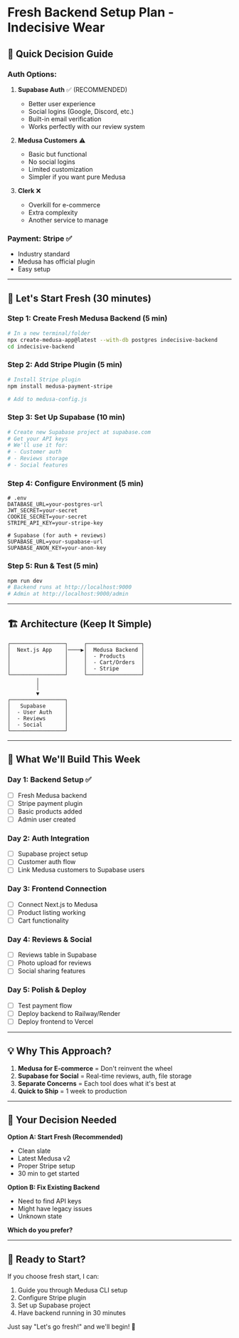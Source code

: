 # Fresh Backend Setup Plan - Indecisive Wear

## 🎯 Quick Decision Guide

### Auth Options:
1. **Supabase Auth** ✅ (RECOMMENDED)
   - Better user experience
   - Social logins (Google, Discord, etc.)
   - Built-in email verification
   - Works perfectly with our review system

2. **Medusa Customers** ⚠️
   - Basic but functional
   - No social logins
   - Limited customization
   - Simpler if you want pure Medusa

3. **Clerk** ❌
   - Overkill for e-commerce
   - Extra complexity
   - Another service to manage

### Payment: Stripe ✅
- Industry standard
- Medusa has official plugin
- Easy setup

---

## 🚀 Let's Start Fresh (30 minutes)

### Step 1: Create Fresh Medusa Backend (5 min)
```bash
# In a new terminal/folder
npx create-medusa-app@latest --with-db postgres indecisive-backend
cd indecisive-backend
```

### Step 2: Add Stripe Plugin (5 min)
```bash
# Install Stripe plugin
npm install medusa-payment-stripe

# Add to medusa-config.js
```

### Step 3: Set Up Supabase (10 min)
```bash
# Create new Supabase project at supabase.com
# Get your API keys
# We'll use it for:
# - Customer auth
# - Reviews storage
# - Social features
```

### Step 4: Configure Environment (5 min)
```env
# .env
DATABASE_URL=your-postgres-url
JWT_SECRET=your-secret
COOKIE_SECRET=your-secret
STRIPE_API_KEY=your-stripe-key

# Supabase (for auth + reviews)
SUPABASE_URL=your-supabase-url
SUPABASE_ANON_KEY=your-anon-key
```

### Step 5: Run & Test (5 min)
```bash
npm run dev
# Backend runs at http://localhost:9000
# Admin at http://localhost:9000/admin
```

---

## 🏗️ Architecture (Keep It Simple)

```
┌─────────────────┐     ┌─────────────────┐
│  Next.js App    │────▶│  Medusa Backend │
│                 │     │  - Products     │
│                 │     │  - Cart/Orders  │
│                 │     │  - Stripe       │
└─────────────────┘     └─────────────────┘
         │                       
         │                       
         ▼                       
┌─────────────────┐             
│   Supabase      │             
│  - User Auth    │             
│  - Reviews      │             
│  - Social       │             
└─────────────────┘             
```

---

## 📝 What We'll Build This Week

### Day 1: Backend Setup ✅
- [ ] Fresh Medusa backend
- [ ] Stripe payment plugin
- [ ] Basic products added
- [ ] Admin user created

### Day 2: Auth Integration
- [ ] Supabase project setup
- [ ] Customer auth flow
- [ ] Link Medusa customers to Supabase users

### Day 3: Frontend Connection
- [ ] Connect Next.js to Medusa
- [ ] Product listing working
- [ ] Cart functionality

### Day 4: Reviews & Social
- [ ] Reviews table in Supabase
- [ ] Photo upload for reviews
- [ ] Social sharing features

### Day 5: Polish & Deploy
- [ ] Test payment flow
- [ ] Deploy backend to Railway/Render
- [ ] Deploy frontend to Vercel

---

## 💡 Why This Approach?

1. **Medusa for E-commerce** = Don't reinvent the wheel
2. **Supabase for Social** = Real-time reviews, auth, file storage
3. **Separate Concerns** = Each tool does what it's best at
4. **Quick to Ship** = 1 week to production

---

## 🤔 Your Decision Needed

**Option A: Start Fresh (Recommended)**
- Clean slate
- Latest Medusa v2
- Proper Stripe setup
- 30 min to get started

**Option B: Fix Existing Backend**
- Need to find API keys
- Might have legacy issues
- Unknown state

**Which do you prefer?**

---

## 🚦 Ready to Start?

If you choose fresh start, I can:
1. Guide you through Medusa CLI setup
2. Configure Stripe plugin
3. Set up Supabase project
4. Have backend running in 30 minutes

Just say "Let's go fresh!" and we'll begin! 🚀